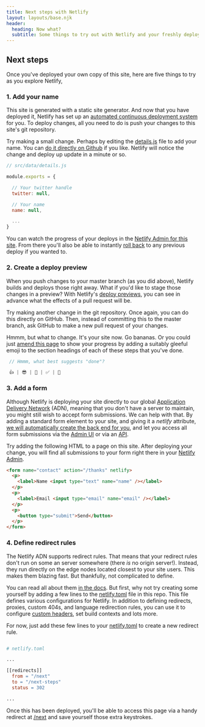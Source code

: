 ```yaml
---
title: Next steps with Netlify
layout: layouts/base.njk
header:
  heading: Now what?
  subtitle: Some things to try out with Netlify and your freshly deployed site
---
```



## Next steps

Once you've deployed your own copy of this site, here are five things to try as you explore Netlify,

<a name="name">

### 1. Add your name

This site is generated with a static site generator. And now that you have deployed it, Netlify has set up an [automated continuous deployment system](https://www.netlify.com/docs/continuous-deployment/) for you. To deploy changes, all you need to do is push your changes to this site's git repository.

Try making a small change. Perhaps by editing the [details.js]({{details.repo}}/blob/master/src/data/details.js) file to add your name. You can [do it directly on Github]({{details.repo}}/blob/master/src/data/details.js) if you like. Netlify will notice the change and deploy up update in a minute or so.

```js
// src/data/details.js

module.exports = {

  // Your twitter handle
  twitter: null,

  // Your name
  name: null,

  ...
}
```

You can watch the progress of your deploys in the [Netlify Admin for this site](https://app.netlify.com/sites/{{details.sitename}}/deploys). From there you'll also be able to instantly [roll back](https://www.netlify.com/docs/versioning-and-rollbacks/) to any previous deploy if you wanted to.


<a name="deploy-preview">

### 2. Create a deploy preview

When you push changes to your master branch (as you did above), Netlify builds and deploys those right away. What if you'd like to stage those changes in a preview? With Netlify's [deploy previews](https://www.netlify.com/docs/continuous-deployment/#branches-deploys), you can see in advance what the effects of a pull request will be.

Try making another change in the git repository. Once again, you can do this directly on GitHub. Then, instead of committing this to the master branch, ask GitHub to make a new pull request of your changes.

Hmmm, but what to change. It's your site now. Go bananas. Or you could just [amend this page]({{details.repo}}/blob/master/src/next-steps.md) to show your progress by adding a suitably gleeful emoji to the section headings of each of these steps that you've done.

```js
 // Hmmm, what best suggests "done"?

 👍 | 😎 | 👏 | ✅ | 🤘
```


<a name="form">

### 3. Add a form

Although Netlify is deploying your site directly to our global [Application Delivery Network](https://www.netlify.com/features/adn) (ADN), meaning that you don't have a server to maintain, you might still wish to accept form submissions. We can help with that. By adding a standard form element to your site, and giving it a _netlify_ attribute, [we will automatically create the back end for you](https://www.netlify.com/features/#forms), and let you access all form submissions via the [Admin UI](https://app.netlify.com/sites/{{details.sitename}}/forms) or via an [API](https://www.netlify.com/docs/api/#form-submissions).

Try adding the following HTML to a page on this site. After deploying your change, you will find all submissions to your form right there in your [Netlify Admin](https://app.netlify.com/sites/{{details.sitename}}/forms).

```html
<form name="contact" action="/thanks" netlify>
  <p>
    <label>Name <input type="text" name="name" /></label>
  </p>
  <p>
    <label>Email <input type="email" name="email" /></label>
  </p>
  <p>
    <button type="submit">Send</button>
  </p>
</form>
```


<a name="redirects">

### 4. Define redirect rules

The Netlify ADN supports redirect rules. That means that your redirect rules don't run on some an server somewhere (there _is_ no origin server!). Instead, they run directly on the edge nodes located closest to your site users. This makes them blazing fast. But thankfully, not complicated to define.

You can read all about them [in the docs](https://www.netlify.com/docs/headers-and-basic-auth/#structured-configuration). But first, why not try creating some yourself by adding a few lines to the [netlify.toml]({{details.repo}}/blob/master/netlify.toml) file in this repo. This file defines various configurations for Netlify. In addition to defining redirects, proxies, custom 404s, and language redirection rules, you can use it to configure [custom headers](https://www.netlify.com/docs/headers-and-basic-auth/#structured-configuration), set build contexts and lots more.

For now, just add these few lines to your [netlify.toml]({{details.repo}}/blob/master/netlify.toml) to create a new redirect rule.


```makefile

# netlify.toml

...

[[redirects]]
  from = "/next"
  to = "/next-steps"
  status = 302

...

```

Once this has been deployed, you'll be able to access this page via a handy redirect at [/next](/next) and save yourself those extra keystrokes.





